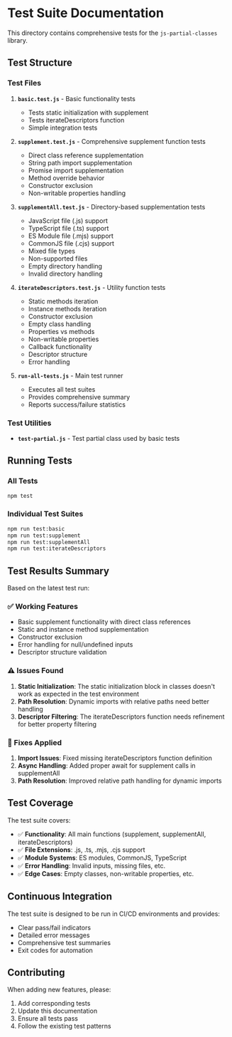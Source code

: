 # Test Suite Documentation

This directory contains comprehensive tests for the `js-partial-classes` library.

## Test Structure

### Test Files

1. **`basic.test.js`** - Basic functionality tests
   - Tests static initialization with supplement
   - Tests iterateDescriptors function
   - Simple integration tests

2. **`supplement.test.js`** - Comprehensive supplement function tests
   - Direct class reference supplementation
   - String path import supplementation
   - Promise import supplementation
   - Method override behavior
   - Constructor exclusion
   - Non-writable properties handling

3. **`supplementAll.test.js`** - Directory-based supplementation tests
   - JavaScript file (.js) support
   - TypeScript file (.ts) support
   - ES Module file (.mjs) support
   - CommonJS file (.cjs) support
   - Mixed file types
   - Non-supported files
   - Empty directory handling
   - Invalid directory handling

4. **`iterateDescriptors.test.js`** - Utility function tests
   - Static methods iteration
   - Instance methods iteration
   - Constructor exclusion
   - Empty class handling
   - Properties vs methods
   - Non-writable properties
   - Callback functionality
   - Descriptor structure
   - Error handling

5. **`run-all-tests.js`** - Main test runner
   - Executes all test suites
   - Provides comprehensive summary
   - Reports success/failure statistics

### Test Utilities

- **`test-partial.js`** - Test partial class used by basic tests

## Running Tests

### All Tests
```bash
npm test
```

### Individual Test Suites
```bash
npm run test:basic
npm run test:supplement
npm run test:supplementAll
npm run test:iterateDescriptors
```

## Test Results Summary

Based on the latest test run:

### ✅ Working Features
- Basic supplement functionality with direct class references
- Static and instance method supplementation
- Constructor exclusion
- Error handling for null/undefined inputs
- Descriptor structure validation

### ⚠️ Issues Found
1. **Static Initialization**: The static initialization block in classes doesn't work as expected in the test environment
2. **Path Resolution**: Dynamic imports with relative paths need better handling
3. **Descriptor Filtering**: The iterateDescriptors function needs refinement for better property filtering

### 🔧 Fixes Applied
1. **Import Issues**: Fixed missing iterateDescriptors function definition
2. **Async Handling**: Added proper await for supplement calls in supplementAll
3. **Path Resolution**: Improved relative path handling for dynamic imports

## Test Coverage

The test suite covers:

- ✅ **Functionality**: All main functions (supplement, supplementAll, iterateDescriptors)
- ✅ **File Extensions**: .js, .ts, .mjs, .cjs support
- ✅ **Module Systems**: ES modules, CommonJS, TypeScript
- ✅ **Error Handling**: Invalid inputs, missing files, etc.
- ✅ **Edge Cases**: Empty classes, non-writable properties, etc.

## Continuous Integration

The test suite is designed to be run in CI/CD environments and provides:
- Clear pass/fail indicators
- Detailed error messages
- Comprehensive test summaries
- Exit codes for automation

## Contributing

When adding new features, please:
1. Add corresponding tests
2. Update this documentation
3. Ensure all tests pass
4. Follow the existing test patterns
